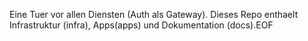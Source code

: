 Eine Tuer vor allen Diensten (Auth als Gateway). Dieses Repo enthaelt Infrastruktur (infra), Apps(apps) und Dokumentation (docs).EOF
